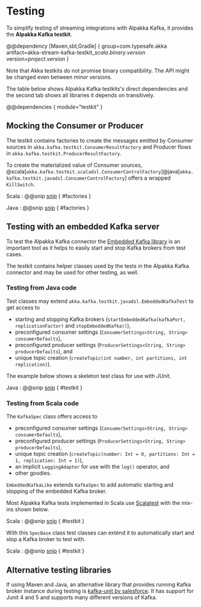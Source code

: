 # Testing

To simplify testing of streaming integrations with Alpakka Kafka, it provides the **Alpakka Kafka testkit**.

@@dependency [Maven,sbt,Gradle] {
  group=com.typesafe.akka
  artifact=akka-stream-kafka-testkit_$scala.binary.version$
  version=$project.version$
}

Note that Akka testkits do not promise binary compatibility. The API might be changed even between minor versions.

The table below shows Alpakka Kafka testkits's direct dependencies and the second tab shows all libraries it depends on transitively.

@@dependencies { module="testkit" }


## Mocking the Consumer or Producer

The testkit contains factories to create the messages emitted by Consumer sources in `akka.kafka.testkit.ConsumerResultFactory` and Producer flows in `akka.kafka.testkit.ProducerResultFactory`.

To create the materialized value of Consumer sources, @scala[`akka.kafka.testkit.scaladsl.ConsumerControlFactory`]@java[`akka.kafka.testkit.javadsl.ConsumerControlFactory`] offers a wrapped `KillSwitch`.

Scala
: @@snip [snip](/tests/src/test/scala/docs/scaladsl/TestkitSamplesSpec.scala) { #factories }

Java
: @@snip [snip](/tests/src/test/java/docs/javadsl/TestkitSamplesTest.java) { #factories }


## Testing with an embedded Kafka server

To test the Alpakka Kafka connector the [Embedded Kafka library](https://github.com/manub/scalatest-embedded-kafka) is an important tool as it helps to easily start and stop Kafka brokers from test cases.

The testkit contains helper classes used by the tests in the Alpakka Kafka connector and may be used for other testing, as well.


### Testing from Java code

Test classes may extend `akka.kafka.testkit.javadsl.EmbeddedKafkaTest` to get access to 
* starting and stopping Kafka brokers (`startEmbeddedKafka(kafkaPort, replicationFactor)` and `stopEmbeddedKafka()`),
* preconfigured consumer settings (`ConsumerSettings<String, String> consumerDefaults`),
* preconfigured producer settings (`ProducerSettings<String, String> producerDefaults`), and
* unique topic creation (`createTopic(int number, int partitions, int replication)`).

The example below shows a skeleton test class for use with JUnit.

Java
: @@snip [snip](/tests/src/test/java/docs/javadsl/AssignmentTest.java) { #testkit }


### Testing from Scala code

The `KafkaSpec` class offers access to 
* preconfigured consumer settings (`ConsumerSettings<String, String> consumerDefaults`),
* preconfigured producer settings (`ProducerSettings<String, String> producerDefaults`),
* unique topic creation (`createTopic(number: Int = 0, partitions: Int = 1, replication: Int = 1)`),
* an implicit `LoggingAdapter` for use with the `log()` operator, and
* other goodies.

`EmbeddedKafkaLike` extends `KafkaSpec` to add automatic starting and stopping of the embedded Kafka broker.

Most Alpakka Kafka tests implemented in Scala use [Scalatest](http://www.scalatest.org/) with the mix-ins shown below.

Scala
: @@snip [snip](/tests/src/test/scala/akka/kafka/scaladsl/SpecBase.scala) { #testkit }


With this `SpecBase` class test classes can extend it to automatically start and stop a Kafka broker to test with.

Scala
: @@snip [snip](/tests/src/test/scala/docs/scaladsl/AssignmentSpec.scala) { #testkit }

## Alternative testing libraries

If using Maven and Java, an alternative library that provides running Kafka broker instance during testing is [kafka-unit by salesforce](https://github.com/salesforce/kafka-junit). It has support for Junit 4 and 5 and supports many different versions of Kafka.
